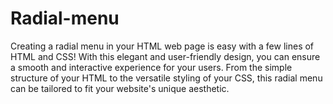 # Radial-menu
Creating a radial menu in your HTML web page is easy with a few lines of HTML and CSS! With this elegant and user-friendly design, you can ensure a smooth and interactive experience for your users. From the simple structure of your HTML to the versatile styling of your CSS, this radial menu can be tailored to fit your website's unique aesthetic. 
